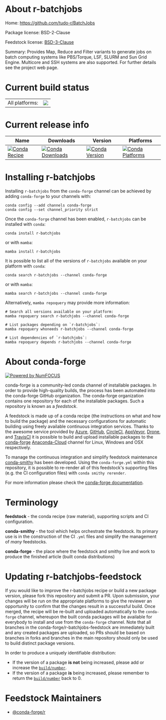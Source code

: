 About r-batchjobs
=================

Home: https://github.com/tudo-r/BatchJobs

Package license: BSD-2-Clause

Feedstock license: [BSD-3-Clause](https://github.com/conda-forge/r-batchjobs-feedstock/blob/main/LICENSE.txt)

Summary: Provides Map, Reduce and Filter variants to generate jobs on batch computing systems like PBS/Torque, LSF, SLURM and Sun Grid Engine. Multicore and SSH systems are also supported. For further details see the project web page.

Current build status
====================


<table><tr><td>All platforms:</td>
    <td>
      <a href="https://dev.azure.com/conda-forge/feedstock-builds/_build/latest?definitionId=3343&branchName=main">
        <img src="https://dev.azure.com/conda-forge/feedstock-builds/_apis/build/status/r-batchjobs-feedstock?branchName=main">
      </a>
    </td>
  </tr>
</table>

Current release info
====================

| Name | Downloads | Version | Platforms |
| --- | --- | --- | --- |
| [![Conda Recipe](https://img.shields.io/badge/recipe-r--batchjobs-green.svg)](https://anaconda.org/conda-forge/r-batchjobs) | [![Conda Downloads](https://img.shields.io/conda/dn/conda-forge/r-batchjobs.svg)](https://anaconda.org/conda-forge/r-batchjobs) | [![Conda Version](https://img.shields.io/conda/vn/conda-forge/r-batchjobs.svg)](https://anaconda.org/conda-forge/r-batchjobs) | [![Conda Platforms](https://img.shields.io/conda/pn/conda-forge/r-batchjobs.svg)](https://anaconda.org/conda-forge/r-batchjobs) |

Installing r-batchjobs
======================

Installing `r-batchjobs` from the `conda-forge` channel can be achieved by adding `conda-forge` to your channels with:

```
conda config --add channels conda-forge
conda config --set channel_priority strict
```

Once the `conda-forge` channel has been enabled, `r-batchjobs` can be installed with `conda`:

```
conda install r-batchjobs
```

or with `mamba`:

```
mamba install r-batchjobs
```

It is possible to list all of the versions of `r-batchjobs` available on your platform with `conda`:

```
conda search r-batchjobs --channel conda-forge
```

or with `mamba`:

```
mamba search r-batchjobs --channel conda-forge
```

Alternatively, `mamba repoquery` may provide more information:

```
# Search all versions available on your platform:
mamba repoquery search r-batchjobs --channel conda-forge

# List packages depending on `r-batchjobs`:
mamba repoquery whoneeds r-batchjobs --channel conda-forge

# List dependencies of `r-batchjobs`:
mamba repoquery depends r-batchjobs --channel conda-forge
```


About conda-forge
=================

[![Powered by
NumFOCUS](https://img.shields.io/badge/powered%20by-NumFOCUS-orange.svg?style=flat&colorA=E1523D&colorB=007D8A)](https://numfocus.org)

conda-forge is a community-led conda channel of installable packages.
In order to provide high-quality builds, the process has been automated into the
conda-forge GitHub organization. The conda-forge organization contains one repository
for each of the installable packages. Such a repository is known as a *feedstock*.

A feedstock is made up of a conda recipe (the instructions on what and how to build
the package) and the necessary configurations for automatic building using freely
available continuous integration services. Thanks to the awesome service provided by
[Azure](https://azure.microsoft.com/en-us/services/devops/), [GitHub](https://github.com/),
[CircleCI](https://circleci.com/), [AppVeyor](https://www.appveyor.com/),
[Drone](https://cloud.drone.io/welcome), and [TravisCI](https://travis-ci.com/)
it is possible to build and upload installable packages to the
[conda-forge](https://anaconda.org/conda-forge) [Anaconda-Cloud](https://anaconda.org/)
channel for Linux, Windows and OSX respectively.

To manage the continuous integration and simplify feedstock maintenance
[conda-smithy](https://github.com/conda-forge/conda-smithy) has been developed.
Using the ``conda-forge.yml`` within this repository, it is possible to re-render all of
this feedstock's supporting files (e.g. the CI configuration files) with ``conda smithy rerender``.

For more information please check the [conda-forge documentation](https://conda-forge.org/docs/).

Terminology
===========

**feedstock** - the conda recipe (raw material), supporting scripts and CI configuration.

**conda-smithy** - the tool which helps orchestrate the feedstock.
                   Its primary use is in the construction of the CI ``.yml`` files
                   and simplify the management of *many* feedstocks.

**conda-forge** - the place where the feedstock and smithy live and work to
                  produce the finished article (built conda distributions)


Updating r-batchjobs-feedstock
==============================

If you would like to improve the r-batchjobs recipe or build a new
package version, please fork this repository and submit a PR. Upon submission,
your changes will be run on the appropriate platforms to give the reviewer an
opportunity to confirm that the changes result in a successful build. Once
merged, the recipe will be re-built and uploaded automatically to the
`conda-forge` channel, whereupon the built conda packages will be available for
everybody to install and use from the `conda-forge` channel.
Note that all branches in the conda-forge/r-batchjobs-feedstock are
immediately built and any created packages are uploaded, so PRs should be based
on branches in forks and branches in the main repository should only be used to
build distinct package versions.

In order to produce a uniquely identifiable distribution:
 * If the version of a package **is not** being increased, please add or increase
   the [``build/number``](https://docs.conda.io/projects/conda-build/en/latest/resources/define-metadata.html#build-number-and-string).
 * If the version of a package **is** being increased, please remember to return
   the [``build/number``](https://docs.conda.io/projects/conda-build/en/latest/resources/define-metadata.html#build-number-and-string)
   back to 0.

Feedstock Maintainers
=====================

* [@conda-forge/r](https://github.com/conda-forge/r/)

